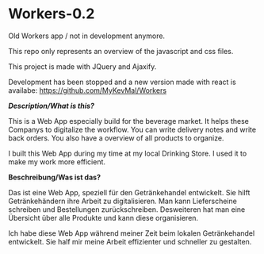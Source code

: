 # Workers-0.2
Old Workers app / not in development anymore.

This repo only represents an overview of the javascript and css files.

This project is made with JQuery and Ajaxify.

Development has been stopped and a new version made with react is availabe: https://github.com/MyKevMal/Workers

***Description/What is this?***

This is a Web App especially build for the beverage market. It helps these Companys to digitalize the workflow.
You can write delivery notes and write back orders. You also have a overview of all products to organize.

I built this Web App during my time at my local Drinking Store. I used it to make my work more efficient.

**Beschreibung/Was ist das?**

Das ist eine Web App, speziell für den Getränkehandel entwickelt. Sie hilft Getränkehändern ihre Arbeit zu digitalisieren.
Man kann Lieferscheine schreiben und Bestellungen zurückschreiben. Desweiteren hat man eine Übersicht über alle Produkte und kann diese organisieren.

Ich habe diese Web App während meiner Zeit beim lokalen Getränkehandel entwickelt. Sie half mir meine Arbeit effizienter und schneller zu gestalten.
